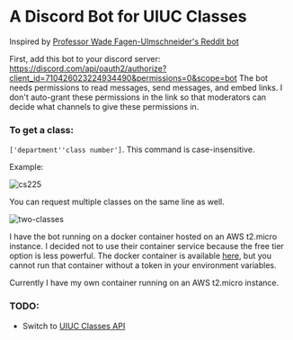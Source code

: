 # A Discord Bot for UIUC Classes
Inspired by [Professor Wade Fagen-Ulmschneider's Reddit bot](https://github.com/illinois/reddit-uiuc-bot/)

First, add this bot to your discord server:
https://discord.com/api/oauth2/authorize?client_id=710426023224934490&permissions=0&scope=bot
The bot needs permissions to read messages, send messages, and embed links. I don't auto-grant these 
permissions in the link so that moderators can decide what channels to give these permissions in.

### To get a class: 
`['department''class number']`. 
This command is case-insensitive.

Example:

![cs225](https://media.discordapp.net/attachments/735523773515694149/791889935607136266/unknown.png)

You can request multiple classes on the same line as well.

![two-classes](https://media.discordapp.net/attachments/735523773515694149/791889705687973928/unknown.png)

I have the bot running on a docker container hosted on an AWS t2.micro instance. I decided not to use their container service because the free tier option is less powerful. The docker container is available [here](https://hub.docker.com/r/timot3/uiuc-classes), but you cannot run that container without a token in your environment variables.

Currently I have my own container running on an AWS t2.micro instance.

### TODO:
- Switch to [UIUC Classes API](https://uiuc-api.readthedocs.io/en/latest/)



